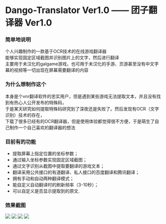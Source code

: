 # Dango-Translator Ver1.0 —— 团子翻译器 Ver1.0


### 简单地说明
个人兴趣制作的一款基于OCR技术的在线游戏翻译器<br/>
能够实现固定区域截图并识别图片上的文字，然后进行翻译<br/>
主要用于未汉化的galgame游戏，也可用于未汉化的手游、页游甚至没有中文字幕的视频等一切出现在屏幕需要翻译的内容<br/>  


### 为什么想制作这个
本身是个vnr翻译软件的忠实用户，但是遇到某些游戏无法提取文本，并且没有找到有热心人公开发布的特殊码，<br/>
于是某天研究如何提取特殊码研究到了深夜还是失败了。然后发现有OCR（文字识别）技术的存在，<br/>
下载了很多已经有的OCR翻译器，但是使用体验都觉得很不方便，于是萌生了自己制作一个自己喜欢的翻译器的想法<br/>

### 目前有的功能
+ 提取屏幕上指定位置的坐标参数；
+ 通过输入坐标参数实现固定区域截图；
+ 通过文字识别从截图中提取要翻译的游戏文本；
+ 翻译采用公共接口的有道翻译、私人接口的百度翻译和腾讯翻译；
+ 拥有手动和自动两种翻译模式；
+ 能自定义自动翻译时的刷新频率（3-10秒）；
+ 可以自定义是否显示提取到的原文.

### 效果截图

![](https://raw.githubusercontent.com/PantsuDango/Dango-Translator/master/git_image/1.png)
![](https://raw.githubusercontent.com/PantsuDango/Dango-Translator/master/git_image/2.png)
![](https://raw.githubusercontent.com/PantsuDango/Dango-Translator/master/git_image/3.png)
![](https://raw.githubusercontent.com/PantsuDango/Dango-Translator/master/git_image/4.png)

